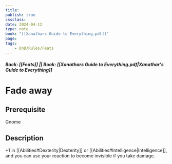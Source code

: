 ```yaml
---
title:
publish: true
cssclass:
date: 2024-04-12
type: note
book: "[[Xanathars Guide to Everything.pdf]]"
page: 
tags:
    - DnD/Rules/Feats
---
```


##### Back: [[Feats]] || Book: [[Xanathars Guide to Everything.pdf|Xanathar's Guide to Everything]]

# Fade away


## Prerequisite 
Gnome

## Description
+1 in [[Abilities#Dexterity|Dexterity]] or [[Abilities#Intelligence|Intelligence]], and you can use your reaction to become invisible if you take damage.